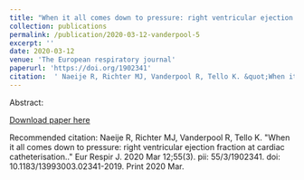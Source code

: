 ```yaml
--- 
title: "When it all comes down to pressure: right ventricular ejection fraction at cardiac catheterisation." 
collection: publications 
permalink: /publication/2020-03-12-vanderpool-5 
excerpt: '' 
date: 2020-03-12 
venue: 'The European respiratory journal' 
paperurl: 'https://doi.org/1902341' 
citation:  ' Naeije R, Richter MJ, Vanderpool R, Tello K. &quot;When it all comes down to pressure: right ventricular ejection fraction at cardiac catheterisation.. &quot;Eur Respir J. 2020 Mar 12;55(3). pii: 55/3/1902341. doi: 10.1183/13993003.02341-2019. Print 2020 Mar.' 
--- 
```

Abstract:    
 
[Download paper here](https://doi.org/1902341) 
 
Recommended citation:  Naeije R, Richter MJ, Vanderpool R, Tello K. "When it all comes down to pressure: right ventricular ejection fraction at cardiac catheterisation.." Eur Respir J. 2020 Mar 12;55(3). pii: 55/3/1902341. doi: 10.1183/13993003.02341-2019. Print 2020 Mar. 
